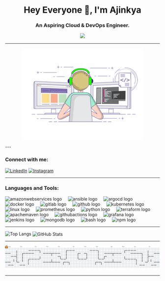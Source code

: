 <h1 align="center">Hey Everyone 👋, I'm Ajinkya</h1>



<h3 align="center">An Aspiring Cloud & DevOps Engineer.</h3>

<p align="center">
  <a href="https://github.com/Ajinkya-A3">
    
  </a>
 
  <a href="https://linkedin.com/in/ajinkyaa3">
    <img src="https://img.shields.io/badge/LinkedIn-Ajinkya%20Acharekar-blue?logo=linkedin&style=flat-square" />
  </a>
</p>




---
<p align="center">
<img align="center" alt="Coding" width="400" src="https://raw.githubusercontent.com/devSouvik/devSouvik/master/gif3.gif">
</p>
---

<h3 align="left">Connect with me:</h3>
<p align="left">
  <a href="https://linkedin.com/in/ajinkyaa3" target="blank"><img align="center" src="https://raw.githubusercontent.com/rahuldkjain/github-profile-readme-generator/master/src/images/icons/Social/linked-in-alt.svg" alt="LinkedIn" height="30" width="40" /></a>
  <a href="https://instagram.com/ajinkya_a3" target="blank"><img align="center" src="https://raw.githubusercontent.com/rahuldkjain/github-profile-readme-generator/master/src/images/icons/Social/instagram.svg" alt="Instagram" height="30" width="40" /></a>
  
</p>

---

<h3 align="left">Languages and Tools:</h3>
<!-- <p align="left">
  <img src="https://raw.githubusercontent.com/devicons/devicon/master/icons/amazonwebservices/amazonwebservices-original-wordmark.svg" width="40" height="40"/>
  <img src="https://www.vectorlogo.zone/logos/gnu_bash/gnu_bash-icon.svg" width="40" height="40"/>
  <img src="https://raw.githubusercontent.com/devicons/devicon/master/icons/docker/docker-original-wordmark.svg" width="40" height="40"/>
  <img src="https://raw.githubusercontent.com/devicons/devicon/master/icons/python/python-original.svg" width="40" height="40"/>
  <img src="https://www.vectorlogo.zone/logos/git-scm/git-scm-icon.svg" width="40" height="40"/>
  <img src="https://raw.githubusercontent.com/devicons/devicon/master/icons/html5/html5-original-wordmark.svg" width="40" height="40"/>
  <img src="https://raw.githubusercontent.com/devicons/devicon/master/icons/java/java-original.svg" width="40" height="40"/>
  <img src="https://www.vectorlogo.zone/logos/jenkins/jenkins-icon.svg" width="40" height="40"/>
  <img src="https://www.vectorlogo.zone/logos/kubernetes/kubernetes-icon.svg" width="40" height="40"/>
  <img src="https://raw.githubusercontent.com/devicons/devicon/master/icons/linux/linux-original.svg" width="40" height="40"/>
  <img src="https://raw.githubusercontent.com/devicons/devicon/master/icons/mysql/mysql-original-wordmark.svg" width="40" height="40"/>
  <img src="https://raw.githubusercontent.com/devicons/devicon/master/icons/nginx/nginx-original.svg" width="40" height="40"/>
  <img src="https://www.vectorlogo.zone/logos/getpostman/getpostman-icon.svg" width="40" height="40"/>
</p> -->


<div align="left">
  <img src="https://skillicons.dev/icons?i=aws" height="40" alt="amazonwebservices logo"  />
  <img width="12" />
  <img src="https://cdn.jsdelivr.net/gh/devicons/devicon/icons/ansible/ansible-original.svg" height="40" alt="ansible logo"  />
  <img width="12" />
  
  <img src="https://cdn.jsdelivr.net/gh/devicons/devicon/icons/argocd/argocd-original.svg" height="40" alt="argocd logo"  />
  <img width="12" />
  <img src="https://skillicons.dev/icons?i=docker" height="40" alt="docker logo"  />
  <img width="12" />
  <img src="https://skillicons.dev/icons?i=gitlab" height="40" alt="gitlab logo"  />
  <img width="12" />
  <img src="https://skillicons.dev/icons?i=github" height="40" alt="github logo"  />
  <img width="12" />
  <img src="https://skillicons.dev/icons?i=kubernetes" height="40" alt="kubernetes logo"  />
  <img width="12" />
  <img src="https://skillicons.dev/icons?i=linux" height="40" alt="linux logo"  />
  <img width="12" />
  <img src="https://skillicons.dev/icons?i=prometheus" height="40" alt="prometheus logo"  />
  <img width="12" />
  <img src="https://skillicons.dev/icons?i=py" height="40" alt="python logo"  />
  <img width="12" />
  <img src="https://cdn.jsdelivr.net/gh/devicons/devicon/icons/terraform/terraform-original.svg" height="40" alt="terraform logo"  />
  <img width="12" />
  <img src="https://skillicons.dev/icons?i=maven" height="40" alt="apachemaven logo"  />
  <img width="12" />
  <img src="https://skillicons.dev/icons?i=githubactions" height="40" alt="githubactions logo"  />
  <img width="12" />
  <img src="https://skillicons.dev/icons?i=grafana" height="40" alt="grafana logo"  />
  <img width="12" />
  <img src="https://skillicons.dev/icons?i=jenkins" height="40" alt="jenkins logo"  />
  <img width="12" />
  <img src="https://skillicons.dev/icons?i=mongodb" height="40" alt="mongodb logo"  />
  <img width="12" />
  <img src="https://skillicons.dev/icons?i=bash" height="40" alt="bash logo"  />
  <img width="12" />
  <img src="https://cdn.jsdelivr.net/gh/devicons/devicon/icons/npm/npm-original-wordmark.svg" height="40" alt="npm logo"  />
</div>


---

<p><img align="left" src="https://github-readme-stats.vercel.app/api/top-langs?username=Ajinkya-A3&show_icons=true&locale=en&layout=compact&theme=vue&hide_border=true" alt="Top Langs" /></p>

<p>&nbsp;<img align="center" src="https://github-readme-stats.vercel.app/api?username=Ajinkya-A3&show_icons=true&locale=en&theme=vue&hide_border=true" alt="GitHub Stats" /></p>

---
<!--
<picture>
  <source media="(prefers-color-scheme: dark)" srcset="https://raw.githubusercontent.com/Ajinkya-A3/Ajinkya-A3/output/github-snake-dark.svg" />
  <source media="(prefers-color-scheme: light)" srcset="https://raw.githubusercontent.com/Ajinkya-A3/Ajinkya-A3/output/github-snake.svg" />
  <img alt="github-snake" src="https://raw.githubusercontent.com/tobiasmeyhoefer/tobiasmeyhoefer/output/github-snake.svg" />
</picture>
-->

<picture>
  <source media="(prefers-color-scheme: dark)" srcset="https://raw.githubusercontent.com/Ajinkya-A3/Ajinkya-A3/output/pacman-contribution-graph-dark.svg">
  <source media="(prefers-color-scheme: light)" srcset="https://raw.githubusercontent.com/Ajinkya-A3/Ajinkya-A3/output/pacman-contribution-graph.svg">
  <img alt="pacman contribution graph" src="https://raw.githubusercontent.com/Ajinkya-A3/Ajinkya-A3/output/pacman-contribution-graph.svg">
</picture>


---






